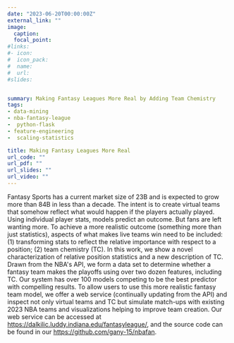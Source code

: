 ```yaml
---
date: "2023-06-20T00:00:00Z"
external_link: ""
image:
  caption: 
  focal_point: 
#links:
#- icon: 
#  icon_pack: 
#  name: 
#  url: 
#slides: 


summary: Making Fantasy Leagues More Real by Adding Team Chemistry
tags:
- data-mining 
- nba-fantasy-league
-  python-flask 
- feature-engineering
-  scaling-statistics

title: Making Fantasy Leagues More Real
url_code: ""
url_pdf: ""
url_slides: ""
url_video: ""
---
```

Fantasy Sports has a current market size of 23B and is expected to grow more than 84B in less than a decade. The intent is to create virtual teams that somehow reflect what would happen if the players actually played. Using individual player stats, models predict an outcome. But fans are left wanting more. To achieve a more realistic outcome (something more than just statistics), aspects of what makes live teams win need to be included: (1) transforming stats to reflect the relative importance with respect to a position; (2) team chemistry (TC). In this work, we show a novel characterization of relative position statistics and a new description of TC. Drawn from the NBA's API, we form a data set to determine whether a fantasy team makes the playoffs using over two dozen features, including TC. Our system has over 100 models competing to be the best predictor with compelling results. To allow users to use this more realistic fantasy team model, we offer a web service (continually updating from the API) and inspect not only virtual teams and TC but simulate match-ups with existing 2023 NBA teams and visualizations helping to improve team creation. Our web service can be accessed at https://dalkilic.luddy.indiana.edu/fantasyleague/, and the source code can be found in our https://github.com/gany-15/nbafan.